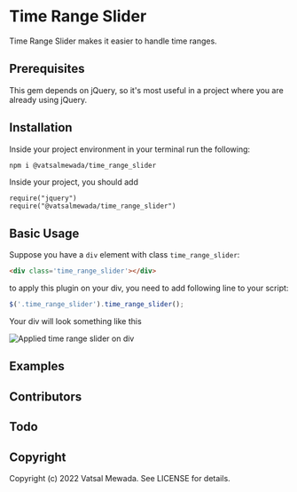 # Time Range Slider

Time Range Slider makes it easier to handle time ranges.

## Prerequisites

This gem depends on jQuery, so it's most useful in a project where you are already using jQuery.

## Installation

Inside your project environment in your terminal run the following:

```bash
npm i @vatsalmewada/time_range_slider
```

Inside your project, you should add

    require("jquery")
    require("@vatsalmewada/time_range_slider")

## Basic Usage

Suppose you have a `div` element with class `time_range_slider`:
```html
<div class='time_range_slider'></div>
```

to apply this plugin on your div, you need to add following line to your script:
```javascript
$('.time_range_slider').time_range_slider();
```
Your div will look something like this

![Applied time range slider on div](https://www.linkpicture.com/q/Screenshot-from-2022-05-08-12-43-51.png)


## Examples

## Contributors

## Todo

## Copyright

Copyright (c) 2022 Vatsal Mewada. See LICENSE for details.

